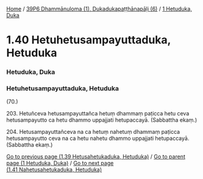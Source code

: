 
[Home](/) / [39P6 Dhammānuloma (1), Dukadukapaṭṭhānapāḷi (6)](/tipitaka/39P6.md) / [1 Hetuduka, Duka](/tipitaka/39P6/1.md)

# 1.40 Hetuhetusampayuttaduka, Hetuduka

### Hetuduka, Duka

### Hetuhetusampayuttaduka, Hetuduka

(70.)

203\. Hetuñceva hetusampayuttañca hetuṃ dhammaṃ paṭicca hetu ceva hetusampayutto ca hetu dhammo uppajjati hetupaccayā. (Sabbattha ekaṃ.)

204\. Hetusampayuttañceva na ca hetuṃ nahetuṃ dhammaṃ paṭicca hetusampayutto ceva na ca hetu nahetu dhammo uppajjati hetupaccayā. (Sabbattha ekaṃ.)

[Go to previous page (1.39 Hetusahetukaduka, Hetuduka)](/tipitaka/39P6/1/1.39.md) / [Go to parent page (1 Hetuduka, Duka)](/tipitaka/39P6/1.md) / [Go to next page (1.41 Nahetusahetukaduka, Hetuduka)](/tipitaka/39P6/1/1.41.md)


